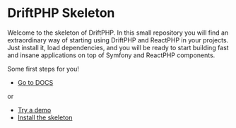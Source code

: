 # DriftPHP Skeleton

Welcome to the skeleton of DriftPHP. In this small repository you will find an
extraordinary way of starting using DriftPHP and ReactPHP in your projects. Just
install it, load dependencies, and you will be ready to start building fast and
insane applications on top of Symfony and ReactPHP components.

Some first steps for you!

- [Go to DOCS](https://driftphp.io)

or

- [Try a demo](https://github.com/driftphp/demo)
- [Install the skeleton](https://github.com/driftphp/skeleton)